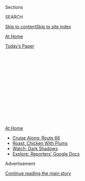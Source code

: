 <div id="app">

<div>

<div>

<div>

<div class="NYTAppHideMasthead css-1q2w90k e1suatyy0">

<div class="section css-ui9rw0 e1suatyy2">

<div class="css-eph4ug er09x8g0">

<div class="css-6n7j50">

</div>

<span class="css-1dv1kvn">Sections</span>

<div class="css-10488qs">

<span class="css-1dv1kvn">SEARCH</span>

</div>

[Skip to content](#site-content)[Skip to site index](#site-index)

</div>

<div id="masthead-section-label" class="css-1wr3we4 eaxe0e00">

[At
Home](https://www.nytimes3xbfgragh.onion/spotlight/at-home)

</div>

<div class="css-10698na e1huz5gh0">

</div>

</div>

<div id="masthead-bar-one" class="section hasLinks css-15hmgas e1csuq9d3">

<div class="css-uqyvli e1csuq9d0">

</div>

<div class="css-1uqjmks e1csuq9d1">

</div>

<div class="css-9e9ivx">

[](https://myaccount.nytimes3xbfgragh.onion/auth/login?response_type=cookie&client_id=vi)

</div>

<div class="css-1bvtpon e1csuq9d2">

[Today’s
Paper](https://www.nytimes3xbfgragh.onion/section/todayspaper)

</div>

</div>

</div>

</div>

<div data-aria-hidden="false">

<div id="site-content" data-role="main">

<div>

<div class="css-1aor85t" style="opacity:0.000000001;z-index:-1;visibility:hidden">

<div class="css-1hqnpie">

<div class="css-epjblv">

<span class="css-17xtcya">[At
Home](/spotlight/at-home)</span><span class="css-x15j1o">|</span><span class="css-fwqvlz">If
You’ve Got Lemons, Make
Limoncello</span>

</div>

<div class="css-k008qs">

<div class="css-1iwv8en">

<span class="css-18z7m18"></span>

<div>

</div>

</div>

<span class="css-1n6z4y">https://nyti.ms/3gzY5ib</span>

<div class="css-1705lsu">

<div class="css-4xjgmj">

<div class="css-4skfbu" data-role="toolbar" data-aria-label="Social Media Share buttons, Save button, and Comments Panel with current comment count" data-testid="share-tools">

  - 
  - 
  - 
  - 
    
    <div class="css-6n7j50">
    
    </div>

  - 

</div>

</div>

</div>

</div>

</div>

</div>

<div class="css-13pd83m">

<div id="NYT_TOP_BANNER_REGION">

<div>

<div id="maps-athome-menu" class="section css-l08pwh interactive-content interactive-size-medium">

<div class="css-17ih8de interactive-body">

<div class="at-home-nav__innerContainer">

<div class="at-home-nav__title">

[At
Home](https://www.nytimes3xbfgragh.onion/spotlight/at-home?action=click&pgtype=Article&state=default&region=TOP_BANNER&context=at_home_menu)

</div>

  - [Cruise Along:
    Route 66](https://www.nytimes3xbfgragh.onion/2020/09/07/travel/route-66.html?action=click&pgtype=Article&state=default&region=TOP_BANNER&context=at_home_menu)
  - [Roast: Chicken With
    Plums](https://www.nytimes3xbfgragh.onion/2020/09/04/dining/sheet-pan-chicken.html?action=click&pgtype=Article&state=default&region=TOP_BANNER&context=at_home_menu)
  - [Watch: Dark
    Shadows](https://www.nytimes3xbfgragh.onion/2020/09/04/arts/television/dark-shadows-stream.html?action=click&pgtype=Article&state=default&region=TOP_BANNER&context=at_home_menu)
  - [Explore: Reporters' Google
    Docs](https://www.nytimes3xbfgragh.onion/interactive/2020/at-home/even-more-reporters-editors-diaries-lists-recommendations.html?action=click&pgtype=Article&state=default&region=TOP_BANNER&context=at_home_menu)

</div>

</div>

</div>

</div>

</div>

</div>

<div id="top-wrapper" class="css-1sy8kpn">

<div id="top-slug" class="css-l9onyx">

Advertisement

</div>

[Continue reading the main
story](#after-top)

<div class="ad top-wrapper" style="text-align:center;height:100%;display:block;min-height:250px">

<div id="top" class="place-ad" data-position="top" data-size-key="top">

</div>

</div>

<div id="after-top">

</div>

</div>

<div>

<div id="sponsor-wrapper" class="css-1hyfx7x">

<div id="sponsor-slug" class="css-19vbshk">

Supported by

</div>

[Continue reading the main
story](#after-sponsor)

<div id="sponsor" class="ad sponsor-wrapper" style="text-align:center;height:100%;display:block">

</div>

<div id="after-sponsor">

</div>

</div>

<div class="css-186x18t">

</div>

<div class="css-1vkm6nb ehdk2mb0">

# If You’ve Got Lemons, Make Limoncello

</div>

You’ll also need alcohol, sugar and, most of all,
patience.

<div class="css-79elbk" data-testid="photoviewer-wrapper">

<div class="css-z3e15g" data-testid="photoviewer-wrapper-hidden">

</div>

<div class="css-1a48zt4 ehw59r15" data-testid="photoviewer-children">

![<span class="css-cnj6d5 e1z0qqy90" itemprop="copyrightHolder"><span class="css-1ly73wi e1tej78p0">Credit...</span><span><span>Jason
Varney for The New York Times. Prop Stylist: Kristi
Hunter.</span></span></span>](https://static01.graylady3jvrrxbe.onion/images/2020/05/31/multimedia/31ah-limoncello1/merlin_172902267_e41e2116-2d0f-42ce-9cc4-b9ae4edea236-articleLarge.jpg?quality=75&auto=webp&disable=upscale)

</div>

</div>

<div class="css-18e8msd">

<div class="css-vp77d3 epjyd6m0">

<div class="css-1baulvz">

By [<span class="css-1baulvz last-byline" itemprop="name">Adriana
Balsamo</span>](https://www.nytimes3xbfgragh.onion/by/adriana-balsamo)

</div>

</div>

  - 
    
    <div class="css-ld3wwf e16638kd2">
    
    Published May 29, 2020Updated June 1,
    2020
    
    </div>

  - 
    
    <div class="css-4xjgmj">
    
    <div class="css-pvvomx" data-role="toolbar" data-aria-label="Social Media Share buttons, Save button, and Comments Panel with current comment count" data-testid="share-tools">
    
      - 
      - 
      - 
      - 
        
        <div class="css-6n7j50">
        
        </div>
    
      - 
    
    </div>
    
    </div>

</div>

</div>

<div class="section meteredContent css-1r7ky0e" name="articleBody" itemprop="articleBody">

<div class="css-1fanzo5 StoryBodyCompanionColumn">

<div class="css-53u6y8">

Limoncello is a vibrantly colored digestif that goes down easy on a hot
summer’s day. Although the sweet liqueur is most often served, chilled,
in a shot glass, it is meant to be sipped slowly after your meal.

And although easy to make, limoncello has a complicated — and contested
— history. Some people **** believe that [Italian
monks](https://www.nytimes3xbfgragh.onion/2016/06/24/realestate/an-italian-retreat-with-a-monastic-past.html)
**** first **** made the spirit as early as the Middle Ages; others
credit Southern Italian fishermen who were thought to drink it upon
returning to shore to warm themselves and fight off colds. But most
accounts attribute its creation to Maria Antonia Farace, who reportedly
lived on a small island off Italy’s southern coast in the early 1900s.
One of Farace’s descendants registered a small limoncello brand with
Federvini, an Italian trade group, in 1988, using her original recipe.

You can use any kind of organic lemon to make your own limoncello.
(You’ll want to avoid fruit that has been treated with pesticides or
other unwanted chemicals, since you’ll be using the lemon peels to make
the elixir.) Note that the spirit needs to sit for at least two weeks
before you indulge in a cool glass.

You can also experiment with using other citrus fruits: By following the
same process, you can make ’cellos from limes, grapefruits, oranges —
the list goes on. Whatever you decide to use, you’ll have a lot of
leftover of peeled fruit, and that provides its own [culinary
opportunities](https://cooking.nytimes3xbfgragh.onion/68861692-nyt-cooking/10757465-our-20-best-lemon-desserts).
You could squeeze your lemons into a
[lemonade](https://cooking.nytimes3xbfgragh.onion/recipes/8703-sweet-or-salty-lemonade)
or stick with the Italian theme and make granita, a Sicilian water ice.
Or try your hand at a baked good, like Melissa Clark’s [Lemon Pound
Cake](https://cooking.nytimes3xbfgragh.onion/recipes/1014800-lemon-poppy-seed-pound-cake?action=click&module=Collection%20Page%20Recipe%20Card&region=16%20of%20Our%20Most%20Popular%20Lemon%20Desserts&pgType=collection&rank=11).

</div>

</div>

<div class="css-1fanzo5 StoryBodyCompanionColumn">

<div class="css-53u6y8">

The following recipe is one that my family, which hails from
[Palermo](https://www.nytimes3xbfgragh.onion/interactive/2015/12/18/travel/what-to-do-in-36-hours-in-palermo-sicily.html),
has perfected for years, and is based on different formulas and notes
taken by diligent relatives. Salute\!

### <span>**Ingredients**</span>

  - 3 cups 100 proof vodka (the higher quality, the smoother your ’cello
    will be)

  - 1 cup 190 proof Everclear

  - 12-18 lemons (the more lemons you use, the stronger your lemon
    flavor will be)

  - 2 cups white sugar
    
    **Yield** About two and a half 750 ml bottles.

### <span>**Steps**</span>

**Get the most from your lemons**

1\. Pour the vodka and Everclear into a large mason jar.

2\. Using a very sharp vegetable peeler, remove the peels of your
lemons. Take care to avoid any pith on your peels. The thinner your
peels, the better. (You can remove any piths from your peels using a
small spoon or paring knife.)

3\. Add the peels to the alcohol mixture, and make sure they are fully
submerged. Seal and allow to sit in a cool place for at least five days
and up to a month. The longer you let this mixture sit, the stronger the
lemon flavor will be.

<div id="NYT_MAIN_CONTENT_2_REGION" class="css-9tf9ac">

<div>

</div>

</div>

**Making the simple syrup**

1\.<span class="css-8l6xbc evw5hdy0"> </span>In a saucepan over medium
heat, simmer equal parts sugar and water (2 cups each).

2\. Allow the mixture to simmer for an additional five to eight minutes
and let cool.

3\. Seal in a glass container and store.

</div>

</div>

<div class="css-1fanzo5 StoryBodyCompanionColumn">

<div class="css-53u6y8">

**Straining your solution**

1\. Once your alcohol and lemon peel mixture has sat for at least five
days, remove the lemon peels by straining them through cheesecloth and a
conical sieve, and save the solution.

2\. Keep the lemon peels in the cheesecloth and use your hands to
squeeze any excess liquid from the peels.

3\. Repeat the straining process until the solution is clear and all
particles are removed.

**Getting it just right**

1\. In small increments, add the simple syrup to your alcoholic mixture.
Mix well before adding more simple syrup and taste. (Add too much sugar
and you’ll dilute the citrus taste; add too little and the lemon will be
overpowering.)

2\. If the alcohol level is too overwhelming, add a small amount of
water (¼ cup) and mix well. Taste after each adjustment. Once your
spirit tastes to your liking, store in the fridge overnight and taste
again.

3\. If you’re satisfied with your limoncello, seal and store in the
freezer for at least one week before serving.

</div>

</div>

<div>

</div>

</div>

<div>

</div>

<div>

</div>

<div>

</div>

<div>

<div id="bottom-wrapper" class="css-1ede5it">

<div id="bottom-slug" class="css-l9onyx">

Advertisement

</div>

[Continue reading the main
story](#after-bottom)

<div id="bottom" class="ad bottom-wrapper" style="text-align:center;height:100%;display:block;min-height:90px">

</div>

<div id="after-bottom">

</div>

</div>

</div>

</div>

</div>

## Site Index

<div>

</div>

## Site Information Navigation

  - [© <span>2020</span> <span>The New York Times
    Company</span>](https://help.nytimes3xbfgragh.onion/hc/en-us/articles/115014792127-Copyright-notice)

<!-- end list -->

  - [NYTCo](https://www.nytco.com/)
  - [Contact
    Us](https://help.nytimes3xbfgragh.onion/hc/en-us/articles/115015385887-Contact-Us)
  - [Work with us](https://www.nytco.com/careers/)
  - [Advertise](https://nytmediakit.com/)
  - [T Brand Studio](http://www.tbrandstudio.com/)
  - [Your Ad
    Choices](https://www.nytimes3xbfgragh.onion/privacy/cookie-policy#how-do-i-manage-trackers)
  - [Privacy](https://www.nytimes3xbfgragh.onion/privacy)
  - [Terms of
    Service](https://help.nytimes3xbfgragh.onion/hc/en-us/articles/115014893428-Terms-of-service)
  - [Terms of
    Sale](https://help.nytimes3xbfgragh.onion/hc/en-us/articles/115014893968-Terms-of-sale)
  - [Site
    Map](https://spiderbites.nytimes3xbfgragh.onion)
  - [Help](https://help.nytimes3xbfgragh.onion/hc/en-us)
  - [Subscriptions](https://www.nytimes3xbfgragh.onion/subscription?campaignId=37WXW)

</div>

</div>

</div>

</div>
